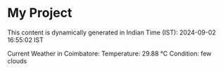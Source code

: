# My Project

This content is dynamically generated in Indian Time (IST): 2024-09-02 16:55:02 IST


Current Weather in Coimbatore:
Temperature: 29.88 °C
Condition: few clouds
